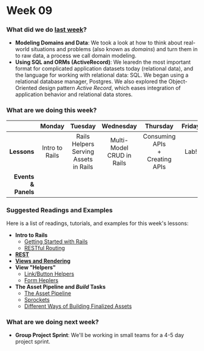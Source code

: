 # Week 09

### What did we do [last week](/w08/README.md)?

- **Modeling Domains and Data**: We took a look at how to think about real-world
  situations and problems (also known as *domains*) and turn them in to raw
  data, a process we call domain modeling.
- **Using SQL and ORMs (ActiveRecord)**: We learedn the most important format for 
  complicated application datasets today (relational data), and the language for
  working with relational data: SQL. We began using a relational database 
  manager, Postgres. We also explored the Object-Oriented design pattern *Active Record*, which eases integration of application behavior and relational data stores.

### What are we doing this week?

|    | Monday | Tuesday | Wednesday | Thursday | Friday |
|---:|:------:|:-------:|:---------:|:--------:|:------:|
| **Lessons** | Intro to Rails | Rails Helpers <br> Serving Assets in Rails | Multi-Model CRUD in Rails | Consuming APIs<br>+<br>Creating APIs | Lab! |
| **Events &amp; Panels** | | | | | |

### Suggested Readings and Examples

Here is a list of readings, tutorials, and examples for this week's lessons:

- **Intro to Rails**
  + [Getting Started with Rails](http://guides.rubyonrails.org/getting_started.html)
  + [RESTful Routing](http://guides.rubyonrails.org/routing.html)
- **[REST](http://rest.elkstein.org)**
- **[Views and Rendering](http://guides.rubyonrails.org/layouts_and_rendering.html)**
- **View "Helpers"**
  + [Link/Button Helpers](http://api.rubyonrails.org/classes/ActionView/Helpers/UrlHelper.html)
  + [Form Heplers](http://guides.rubyonrails.org/form_helpers.html)
- **The Asset Pipeline and _Build_ Tasks**
  + [The Asset Pipeline](http://guides.rubyonrails.org/asset_pipeline.html)
  + [Sprockets](https://github.com/rails/sprockets-rails)
  + [Different Ways of Building Finalized Assets](http://stackoverflow.com/questions/9287823/combine-and-minify-multiple-css-js-files)

### What are we doing next week?

- **Group Project Sprint**: We'll be working in small teams for a 4-5 day project sprint. 
